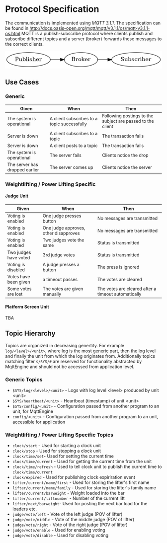 # Protocol Specification

The communication is implemented using *MQTT 3.1.1*.
The specification can be found in http://docs.oasis-open.org/mqtt/mqtt/v3.1.1/os/mqtt-v3.1.1-os.html
MQTT is a publish-subscribe protocol where clients publish and subscribe different
topics and a server (broker) forwards these messages to the correct clients.

![](./graph/mqtt_simple_publish.png)

## Use Cases

### Generic

| Given | When | Then |
| --- | --- | --- |
| The system is operational | A client subscribes to a topic successfully | Following postings to the subject are passed to the client |
| Server is down | A client subscribes to a topic | The transaction fails |
| Server is down | A client posts to a topic | The transaction fails |
| The system is operational | The server fails | Clients notice the drop |
| The server has dropped earlier | The server comes up | Clients notice the server |


### Weightlifting / Power Lifting Specific

#### Judge Unit

| Given | When | Then |
| --- | --- | --- |
| Voting is enabled | One judge presses button | No messages are transmitted |
| Voting is enabled | One judge approves, other disapproves | No messages are transmitted |
| Voting is enabled | Two judges vote the same | Status is transmitted |
| Two judges have voted | 3rd judge votes | Status is transmitted |
| Voting is disabled | A judge presses a button | The press is ignored |
| Votes have been given | a timeout passes | The votes are cleared |
| Some votes are lost | The votes are given manually | The votes are cleared after a timeout automatically |


#### Platform Screen Unit
TBA


## Topic Hierarchy
Topics are organized in decreasing genertity. For example `log/<level>/<unit>`, where log is the most generic part,
then the log level and finally the unit from which the log originates from. Additionally topics matching filter
`$/SYS/#` are reserved for functionality abstracted by MqttEngine and should not be accessed from application level.

### Generic Topics

- `$SYS/log/<level>/<unit>` - Logs with log level \<level\> produced by unit \<unit\>
- `$SYS/heartbeat/<unit>` - Heartbeat (timestamp) of unit \<unit\>
- `$SYS/config/<unit>` - Configuration passed from another program to an unit, for MqttEngine
- `config/<unit>` - Configuration passed from another program to an unit, accessible for application

### Weightlifting / Power Lifting Specific Topics

- `clock/start` - Used for starting a clock unit
- `clock/stop` - Used for stopping a clock unit
- `clock/time/set`- Used for setting the current time
- `clock/time/current` - Used for getting the current time from the unit
- `clock/time/refresh` - Used to tell clock unit to publish the current time to `clock/time/current`
- `clock/expired` - Used for publishing clock expiriration event
- `lifter/current/name/first` - Used for storing the lifter's first name
- `lifter/current/name/family` - Used for storing the lifter's family name
- `lifter/current/barweight` - Weight loaded into the bar
- `lifter/current/liftnumber` - Number of the current lift
- `lifter/next/barweight`- Used for posting the next bar load for the loaders etc.
- `judge/vote/left` - Vote of the left judge (POV of lifter)
- `judge/vote/middle` - Vote of the middle judge (POV of lifter)
- `judge/vote/right` - Vote of the right judge (POV of lifter)
- `judge/vote/enable` - Used for enabling voting
- `judge/vote/disable` - Used for disabling voting
